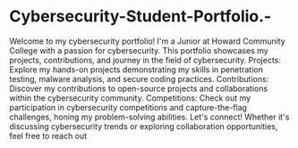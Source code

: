 # Cybersecurity-Student-Portfolio.-
Welcome to my cybersecurity portfolio! I'm a Junior at Howard Community College with a passion for cybersecurity. This portfolio showcases my projects, contributions, and journey in the field of cybersecurity.
Projects: Explore my hands-on projects demonstrating my skills in penetration testing, malware analysis, and secure coding practices.
Contributions: Discover my contributions to open-source projects and collaborations within the cybersecurity community.
Competitions: Check out my participation in cybersecurity competitions and capture-the-flag challenges, honing my problem-solving abilities.
Let's connect! Whether it's discussing cybersecurity trends or exploring collaboration opportunities, feel free to reach out 
